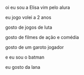 oi eu sou a Elisa vim pelo alura 

eu jogo volei a 2 anos 

gosto de jogos de luta

gosto de filmes de ação e comédia 

gosto de um garoto jogador 

e eu sou o batman

eu gosto da lana 
